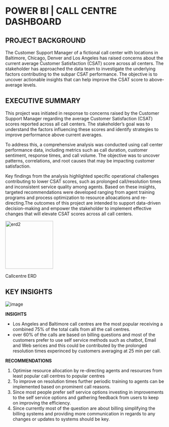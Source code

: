 # POWER BI | CALL CENTRE DASHBOARD

## PROJECT BACKGROUND
The Customer Support Manager of a fictional call center with locations in Baltimore, Chicago, Denver and Los Angeles has raised concerns about the current average Customer Satisfaction (CSAT) score across all centers. The stakeholder has approached the data team to investigate the underlying factors contributing to the subpar CSAT performance. The objective is to uncover actionable insights that can help improve the CSAT score to above-average levels.
## EXECUTIVE SUMMARY
This project was initiated in response to concerns raised by the Customer Support Manager regarding the average Customer Satisfaction (CSAT) scores reported across all call centers. The stakeholder’s goal was to understand the factors influencing these scores and identify strategies to improve performance above current averages.

To address this, a comprehensive analysis was conducted using call center performance data, including metrics such as call duration, customer sentiment, response times, and call volume. The objective was to uncover patterns, correlations, and root causes that may be impacting customer satisfaction.

Key findings from the analysis highlighted specific operational challenges contributing to lower CSAT scores, such as prolonged call/resolution times and inconsistent service quality among agents. Based on these insights, targeted recommendations were developed ranging from agent training programs and process optimization to resource alloacations and re-directing.The outcomes of this project are intended to support data-driven decision-making and empower the stakeholder to implement effective changes that will elevate CSAT scores across all call centers.

<img width="151" alt="erd2" src="https://github.com/user-attachments/assets/b246a9a3-f377-4441-8072-3eb28f924a23" />

Callcentre ERD

## KEY INSIGHTS

![image](https://github.com/user-attachments/assets/40b7a974-2d3a-4bd9-b459-87ad41bb1e3a)

**INSIGHTS**
* Los Angeles and Baltimore call centres are the most popular receiving a combined 75% of the total calls from all the call centres.
* over 60% of the calls are based on billing questions and most of the customers prefer to use self service methods such as chatbot, Email and Web serices and this could be contributed by the prolonged resolution times experinced by customers averaging at 25 min per call.
   
**RECOMMENDATIONS**
1. Optimise resource allocation by re-directing agents and resources from least popular call centres to popular centres
2. To improve on resolution times further periodic training to agents can be implemented based on prominent call reasons.
3. Since most people prefer self service options investing in improvements to the self service options and gathering feedback from users to keep on improving the efficiency.
4. Since currently most of the question are about billing simplifying the billing systems and providing more communication in regards to any changes or updates to systems should be key.
